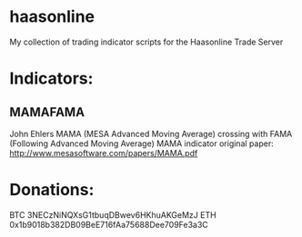 # haasonline
My collection of trading indicator scripts for the Haasonline Trade Server

# Indicators:
## MAMAFAMA 
John Ehlers MAMA (MESA Advanced Moving Average) crossing with FAMA (Following Advanced Moving Average)
MAMA indicator original paper: http://www.mesasoftware.com/papers/MAMA.pdf


# Donations:
BTC 3NECzNiNQXsG1tbuqDBwev6HKhuAKGeMzJ
ETH 0x1b9018b382DB09BeE716fAa75688Dee709Fe3a3C
